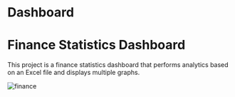 # Dashboard
# Finance Statistics Dashboard

This project is a finance statistics dashboard that performs analytics based on an Excel file and displays multiple graphs. 

![finance](https://github.com/solomka385/Dashboard/assets/70767805/91a1574c-0fbe-4439-bb11-3570571da47e)
